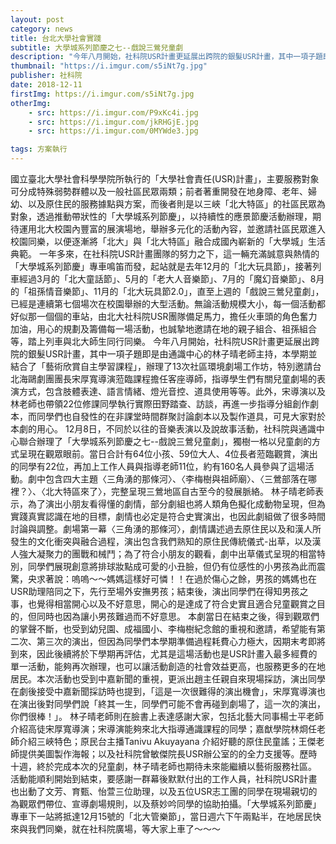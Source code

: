 ```yaml
---
layout: post
category: news
title: 台北大學社會實踐
subtitle: 大學城系列節慶之七--戲說三鶯兒童劇
description: "今年八月開始，社科院USR計畫更延展出跨院的銀髮USR計畫，其中一項子題即是由通識中心的林子晴老師主持，本學期並結合了「藝術欣賞自主學習課程」，辦理了13次社區環境劇場工作坊，特別邀請台北海鷗劇團團長宋厚寬導演蒞臨課程擔任客座導師，指導學生們有關兒童劇場的表演方式，包含肢體表達、語言情緒、燈光音控、道具使用等等。此外，宋導演以及林老師也帶領22位修課同學執行實際田野踏查、訪談，再進一步指導分組創作劇本，而同學們也自發性的在非課堂時間群聚討論劇本以及製作道具，可見大家對於本劇的用心。..."
thumbnail: "https://i.imgur.com/s5iNt7g.jpg"
publisher: 社科院
date: 2018-12-11
firstImg: https://i.imgur.com/s5iNt7g.jpg
otherImg:
    - src: https://i.imgur.com/P9xKc4i.jpg
    - src: https://i.imgur.com/jkRHGjE.jpg
    - src: https://i.imgur.com/0MYWde3.jpg

tags: 方案執行
---
```


國立臺北大學社會科學學院所執行的「大學社會責任(USR)計畫」，主要服務對象可分成特殊弱勢群體以及一般社區民眾兩類；前者著重開發在地身障、老年、婦幼、以及原住民的服務據點與方案，而後者則是以三峽「北大特區」的社區民眾為對象，透過推動帶狀性的「大學城系列節慶」，以持續性的應景節慶活動辦理，期待運用北大校園內豐富的展演場地，舉辦多元化的活動內容，並邀請社區民眾進入校園同樂，以便逐漸將「北大」與「北大特區」融合成國內嶄新的「大學城」生活典範。
一年多來，在社科院USR計畫團隊的努力之下，這一輛充滿誠意與熱情的「大學城系列節慶」專車鳴笛而發，起站就是去年12月的「北大玩具節」，接著列車經過3月的「北大童話節」、5月的「老大人音樂節」、7月的「魔幻音樂節」、8月的「祖孫情音樂節」、11月的「北大玩具節2.0」，直至上週的「戲說三鶯兒童劇」，已經是連續第七個場次在校園舉辦的大型活動。無論活動規模大小，每一個活動都好似那一個個的車站，由北大社科院USR團隊備足馬力，擔任火車頭的角色奮力加油，用心的規劃及籌備每一場活動，也誠摯地邀請在地的親子組合、祖孫組合等，踏上列車與北大師生同行同樂。
今年八月開始，社科院USR計畫更延展出跨院的銀髮USR計畫，其中一項子題即是由通識中心的林子晴老師主持，本學期並結合了「藝術欣賞自主學習課程」，辦理了13次社區環境劇場工作坊，特別邀請台北海鷗劇團團長宋厚寬導演蒞臨課程擔任客座導師，指導學生們有關兒童劇場的表演方式，包含肢體表達、語言情緒、燈光音控、道具使用等等。此外，宋導演以及林老師也帶領22位修課同學執行實際田野踏查、訪談，再進一步指導分組創作劇本，而同學們也自發性的在非課堂時間群聚討論劇本以及製作道具，可見大家對於本劇的用心。
12月8日，不同於以往的音樂表演以及說故事活動，社科院與通識中心聯合辦理了「大學城系列節慶之七--戲說三鶯兒童劇」，獨樹一格以兒童劇的方式呈現在觀眾眼前。當日合計有64位小孩、59位大人、4位長者蒞臨觀賞，演出的同學有22位，再加上工作人員與指導老師11位，約有160名人員參與了這場活動。劇中包含四大主題〈三角湧的那條河〉、〈李梅樹與祖師廟〉、〈三鶯部落在哪裡？〉、〈北大特區來了〉，完整呈現三鶯地區自古至今的發展脈絡。
林子晴老師表示，為了演出小朋友看得懂的劇情，部分劇組也將人類角色擬化成動物呈現，但為實踐真實認識在地的目標，劇情也必定是符合史實演出，也因此劇組做了很多時間討論與調整。劇場第一幕〈三角湧的那條河〉，劇情講述過去原住民以及和漢人所發生的文化衝突與融合過程，演出包含我們熟知的原住民傳統儀式-出草，以及漢人強大凝聚力的團戰和械鬥；為了符合小朋友的觀看，劇中出草儀式呈現的相當特別，同學們展現創意將排球妝點成可愛的小丑臉，但仍有位感性的小男孩為此而震驚，央求著說：嗚嗚～～媽媽這樣好可憐！！在過於傷心之餘，男孩的媽媽也在USR助理陪同之下，先行至場外安撫男孩；結束後，演出同學們在得知男孩之事，也覺得相當開心以及不好意思，開心的是達成了符合史實且適合兒童觀賞之目的，但同時也因為讓小男孩難過而不好意思。
本劇當日在結束之後，得到觀眾們的掌聲不斷，也受到幼兒園、成福國小、李梅樹紀念館的重視和邀請，希望能有第二次、第三次的演出，但因為同學們本學期準備過程耗費心力極大，因期末考即將到來，因此後續將於下學期再評估，尤其是這場活動也是USR計畫入最多經費的單一活動，能夠再次辦理，也可以讓活動創造的社會效益更高，也服務更多的在地居民。本次活動也受到中嘉新聞的重視，更派出趙主任親自來現場採訪，演出同學在劇後接受中嘉新聞採訪時也提到，「這是一次很難得的演出機會」，宋厚寬導演也在演出後對同學們說「終其一生，同學們可能不會再碰到劇場了，這一次的演出，你們很棒！」。
林子晴老師則在臉書上表達感謝大家，包括北藝大同事楊士平老師介紹高徒宋厚寬導演；宋導演能夠來北大指導通識課程的同學；嘉猷學院林烱任老師介紹三峽特色；原民台主播Tanivu Akuyayana 介紹好聽的原住民童謠；王傑老師提供美圖製作海報；以及社科院曾敏傑院長USR辦公室的的全力支援等。歷時十週，終於完成本次的兒童劇，林子晴老師也期待未來能繼續以藝術服務社區。
活動能順利開始到結束，要感謝一群幕後默默付出的工作人員，社科院USR計畫也出動了文芳、育甄、怡萱三位助理，以及五位USR志工團的同學在現場親切的為觀眾們帶位、宣導劇場規則，以及蔡妙吟同學的協助拍攝。「大學城系列節慶」專車下一站將抵達12月15號的「北大管樂節」，當日週六下午兩點半，在地居民快來與我們同樂，就在社科院廣場，等大家上車了～～～
